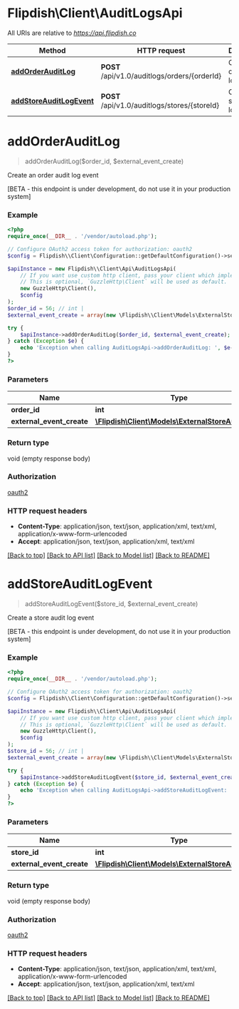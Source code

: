 # Flipdish\\Client\AuditLogsApi

All URIs are relative to *https://api.flipdish.co*

Method | HTTP request | Description
------------- | ------------- | -------------
[**addOrderAuditLog**](AuditLogsApi.md#addOrderAuditLog) | **POST** /api/v1.0/auditlogs/orders/{orderId} | Create an order audit log event
[**addStoreAuditLogEvent**](AuditLogsApi.md#addStoreAuditLogEvent) | **POST** /api/v1.0/auditlogs/stores/{storeId} | Create a store audit log event


# **addOrderAuditLog**
> addOrderAuditLog($order_id, $external_event_create)

Create an order audit log event

[BETA - this endpoint is under development, do not use it in your production system]

### Example
```php
<?php
require_once(__DIR__ . '/vendor/autoload.php');

// Configure OAuth2 access token for authorization: oauth2
$config = Flipdish\\Client\Configuration::getDefaultConfiguration()->setAccessToken('YOUR_ACCESS_TOKEN');

$apiInstance = new Flipdish\\Client\Api\AuditLogsApi(
    // If you want use custom http client, pass your client which implements `GuzzleHttp\ClientInterface`.
    // This is optional, `GuzzleHttp\Client` will be used as default.
    new GuzzleHttp\Client(),
    $config
);
$order_id = 56; // int | 
$external_event_create = array(new \Flipdish\\Client\Models\ExternalStoreAuditLog()); // \Flipdish\\Client\Models\ExternalStoreAuditLog[] | 

try {
    $apiInstance->addOrderAuditLog($order_id, $external_event_create);
} catch (Exception $e) {
    echo 'Exception when calling AuditLogsApi->addOrderAuditLog: ', $e->getMessage(), PHP_EOL;
}
?>
```

### Parameters

Name | Type | Description  | Notes
------------- | ------------- | ------------- | -------------
 **order_id** | **int**|  |
 **external_event_create** | [**\Flipdish\\Client\Models\ExternalStoreAuditLog[]**](../Model/ExternalStoreAuditLog.md)|  |

### Return type

void (empty response body)

### Authorization

[oauth2](../../README.md#oauth2)

### HTTP request headers

 - **Content-Type**: application/json, text/json, application/xml, text/xml, application/x-www-form-urlencoded
 - **Accept**: application/json, text/json, application/xml, text/xml

[[Back to top]](#) [[Back to API list]](../../README.md#documentation-for-api-endpoints) [[Back to Model list]](../../README.md#documentation-for-models) [[Back to README]](../../README.md)

# **addStoreAuditLogEvent**
> addStoreAuditLogEvent($store_id, $external_event_create)

Create a store audit log event

[BETA - this endpoint is under development, do not use it in your production system]

### Example
```php
<?php
require_once(__DIR__ . '/vendor/autoload.php');

// Configure OAuth2 access token for authorization: oauth2
$config = Flipdish\\Client\Configuration::getDefaultConfiguration()->setAccessToken('YOUR_ACCESS_TOKEN');

$apiInstance = new Flipdish\\Client\Api\AuditLogsApi(
    // If you want use custom http client, pass your client which implements `GuzzleHttp\ClientInterface`.
    // This is optional, `GuzzleHttp\Client` will be used as default.
    new GuzzleHttp\Client(),
    $config
);
$store_id = 56; // int | 
$external_event_create = array(new \Flipdish\\Client\Models\ExternalStoreAuditLog()); // \Flipdish\\Client\Models\ExternalStoreAuditLog[] | 

try {
    $apiInstance->addStoreAuditLogEvent($store_id, $external_event_create);
} catch (Exception $e) {
    echo 'Exception when calling AuditLogsApi->addStoreAuditLogEvent: ', $e->getMessage(), PHP_EOL;
}
?>
```

### Parameters

Name | Type | Description  | Notes
------------- | ------------- | ------------- | -------------
 **store_id** | **int**|  |
 **external_event_create** | [**\Flipdish\\Client\Models\ExternalStoreAuditLog[]**](../Model/ExternalStoreAuditLog.md)|  |

### Return type

void (empty response body)

### Authorization

[oauth2](../../README.md#oauth2)

### HTTP request headers

 - **Content-Type**: application/json, text/json, application/xml, text/xml, application/x-www-form-urlencoded
 - **Accept**: application/json, text/json, application/xml, text/xml

[[Back to top]](#) [[Back to API list]](../../README.md#documentation-for-api-endpoints) [[Back to Model list]](../../README.md#documentation-for-models) [[Back to README]](../../README.md)

